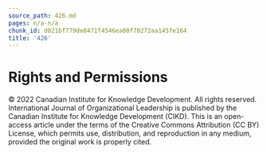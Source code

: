 ```yaml
---
source_path: 426.md
pages: n/a-n/a
chunk_id: d821bf779de8471f4546ea00f70272aa145fe164
title: '426'
---
```

# Rights and Permissions

© 2022 Canadian Institute for Knowledge Development. All rights reserved. International Journal of Organizational Leadership is published by the Canadian Institute for Knowledge Development (CIKD). This is an open-access article under the terms of the Creative Commons Attribution (CC BY) License, which permits use, distribution, and reproduction in any medium, provided the original work is properly cited.
